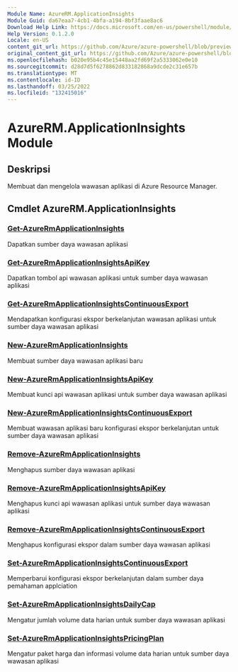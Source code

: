 ```yaml
---
Module Name: AzureRM.ApplicationInsights
Module Guid: da67eaa7-4cb1-4bfa-a194-8bf3faae8ac6
Download Help Link: https://docs.microsoft.com/en-us/powershell/module/azurerm.applicationinsights
Help Version: 0.1.2.0
Locale: en-US
content_git_url: https://github.com/Azure/azure-powershell/blob/preview/src/ResourceManager/ApplicationInsights/Commands.ApplicationInsights/help/AzureRM.ApplicationInsights.md
original_content_git_url: https://github.com/Azure/azure-powershell/blob/preview/src/ResourceManager/ApplicationInsights/Commands.ApplicationInsights/help/AzureRM.ApplicationInsights.md
ms.openlocfilehash: b020e95b4c45e15448aa2fd69f2a5333062e0e10
ms.sourcegitcommit: d28d7d5f6278862d833182868a9dcde2c31e657b
ms.translationtype: MT
ms.contentlocale: id-ID
ms.lasthandoff: 03/25/2022
ms.locfileid: "132415016"
---
```

# AzureRM.ApplicationInsights Module
## Deskripsi
Membuat dan mengelola wawasan aplikasi di Azure Resource Manager.

## Cmdlet AzureRM.ApplicationInsights
### [Get-AzureRmApplicationInsights](Get-AzureRmApplicationInsights.md)
Dapatkan sumber daya wawasan aplikasi

### [Get-AzureRmApplicationInsightsApiKey](Get-AzureRmApplicationInsightsApiKey.md)
Dapatkan tombol api wawasan aplikasi untuk sumber daya wawasan aplikasi

### [Get-AzureRmApplicationInsightsContinuousExport](Get-AzureRmApplicationInsightsContinuousExport.md)
Mendapatkan konfigurasi ekspor berkelanjutan wawasan aplikasi untuk sumber daya wawasan aplikasi

### [New-AzureRmApplicationInsights](New-AzureRmApplicationInsights.md)
Membuat sumber daya wawasan aplikasi baru

### [New-AzureRmApplicationInsightsApiKey](New-AzureRmApplicationInsightsApiKey.md)
Membuat kunci api wawasan aplikasi untuk sumber daya wawasan aplikasi

### [New-AzureRmApplicationInsightsContinuousExport](New-AzureRmApplicationInsightsContinuousExport.md)
Membuat wawasan aplikasi baru konfigurasi ekspor berkelanjutan untuk sumber daya wawasan aplikasi

### [Remove-AzureRmApplicationInsights](Remove-AzureRmApplicationInsights.md)
Menghapus sumber daya wawasan aplikasi

### [Remove-AzureRmApplicationInsightsApiKey](Remove-AzureRmApplicationInsightsApiKey.md)
Menghapus kunci api wawasan aplikasi untuk sumber daya wawasan aplikasi

### [Remove-AzureRmApplicationInsightsContinuousExport](Remove-AzureRmApplicationInsightsContinuousExport.md)
Menghapus konfigurasi ekspor dalam sumber daya wawasan aplikasi

### [Set-AzureRmApplicationInsightsContinuousExport](Set-AzureRmApplicationInsightsContinuousExport.md)
Memperbarui konfigurasi ekspor berkelanjutan dalam sumber daya pemahaman applciation

### [Set-AzureRmApplicationInsightsDailyCap](Set-AzureRmApplicationInsightsDailyCap.md)
Mengatur jumlah volume data harian untuk sumber daya wawasan aplikasi

### [Set-AzureRmApplicationInsightsPricingPlan](Set-AzureRmApplicationInsightsPricingPlan.md)
Mengatur paket harga dan informasi volume data harian untuk sumber daya wawasan aplikasi

